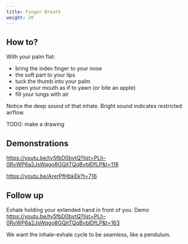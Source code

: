 ```yaml
---
title: Finger Breath
weight: 20
---
```


## How to?

With your palm flat:

- bring the index finger to your nose
- the soft part to your lips
- tuck the thumb into your palm
- open your mouth as if to yawn (or bite an apple)
- fill your lungs with air

Notice the deep sound of that inhale. Bright sound indicates restricted airflow.

TODO: make a drawing

## Demonstrations

https://youtu.be/ty5fbD0bvtQ?list=PLh-0RvWP6a2JsWqgo8GQitTQqBvblDfLP&t=118

https://youtu.be/ArerPfHbkEk?t=716

## Follow up

Exhale holding your extended hand in front of you. Demo https://youtu.be/ty5fbD0bvtQ?list=PLh-0RvWP6a2JsWqgo8GQitTQqBvblDfLP&t=163

We want the inhale-exhale cycle to be seamless, like a pendulum.

